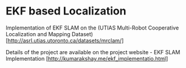 # EKF based Localization

Implementation of EKF SLAM on the (UTIAS Multi-Robot Cooperative Localization and Mapping Dataset) [http://asrl.utias.utoronto.ca/datasets/mrclam/] 

Details of the project are available on the project website - EKF SLAM Implementation [http://kumarakshay.me/ekf_implementatio.html]
